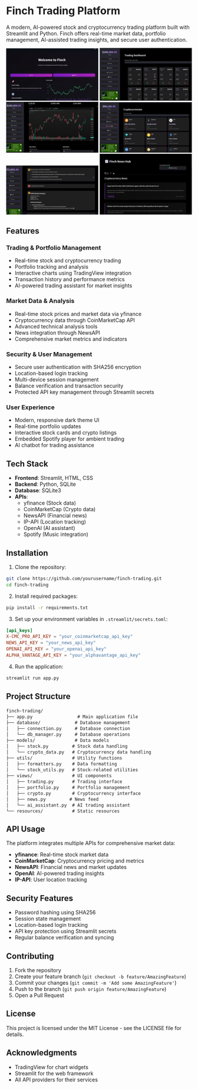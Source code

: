 # Finch Trading Platform

A modern, AI-powered stock and cryptocurrency trading platform built with Streamlit and Python. Finch offers real-time market data, portfolio management, AI-assisted trading insights, and secure user authentication.

<p align="center">
  <img src="https://github.com/VrajPatel105/Finance-App/blob/main/preview_images/Screenshot%202025-03-25%20100234.png" width="250">
  <img src="https://github.com/VrajPatel105/Finance-App/blob/main/preview_images/Screenshot%202025-03-25%20100256.png" width="250">
  <img src="https://github.com/VrajPatel105/Finance-App/blob/main/preview_images/Screenshot%202025-03-25%20100314.png" width="250">
  <img src="https://github.com/VrajPatel105/Finance-App/blob/main/preview_images/Screenshot%202025-03-25%20100326.png" width="250">
  <img src="https://github.com/VrajPatel105/Finance-App/blob/main/preview_images/Screenshot%202025-03-25%20100353.png" width="250">
  <img src="https://github.com/VrajPatel105/Finance-App/blob/main/preview_images/Screenshot%202025-03-25%20100406.png" width="250">
</p>

## Features

### Trading & Portfolio Management
- Real-time stock and cryptocurrency trading
- Portfolio tracking and analysis
- Interactive charts using TradingView integration
- Transaction history and performance metrics 
- AI-powered trading assistant for market insights 

### Market Data & Analysis
- Real-time stock prices and market data via yfinance
- Cryptocurrency data through CoinMarketCap API
- Advanced technical analysis tools
- News integration through NewsAPI
- Comprehensive market metrics and indicators

### Security & User Management
- Secure user authentication with SHA256 encryption
- Location-based login tracking
- Multi-device session management
- Balance verification and transaction security
- Protected API key management through Streamlit secrets

### User Experience
- Modern, responsive dark theme UI
- Real-time portfolio updates
- Interactive stock cards and crypto listings
- Embedded Spotify player for ambient trading
- AI chatbot for trading assistance

## Tech Stack

- **Frontend**: Streamlit, HTML, CSS
- **Backend**: Python, SQLite
- **Database**: SQLite3
- **APIs**:
  - yfinance (Stock data)
  - CoinMarketCap (Crypto data)
  - NewsAPI (Financial news)
  - IP-API (Location tracking)
  - OpenAI (AI assistant)
  - Spotify (Music integration)

## Installation

1. Clone the repository:
```bash
git clone https://github.com/yourusername/finch-trading.git
cd finch-trading
```

2. Install required packages:
```bash
pip install -r requirements.txt
```

3. Set up your environment variables in `.streamlit/secrets.toml`:
```toml
[api_keys]
X-CMC_PRO_API_KEY = "your_coinmarketcap_api_key"
NEWS_API_KEY = "your_news_api_key"
OPENAI_API_KEY = "your_openai_api_key"
ALPHA_VANTAGE_API_KEY = "your_alphavantage_api_key"
```

4. Run the application:
```bash
streamlit run app.py
```

## Project Structure

```
finch-trading/
├── app.py                 # Main application file
├── database/             # Database management
│   ├── connection.py     # Database connection
│   └── db_manager.py     # Database operations
├── models/               # Data models
│   ├── stock.py         # Stock data handling
│   └── crypto_data.py   # Cryptocurrency data handling
├── utils/               # Utility functions
│   ├── formatters.py    # Data formatting
│   └── stock_utils.py   # Stock-related utilities
├── views/               # UI components
│   ├── trading.py       # Trading interface
│   ├── portfolio.py     # Portfolio management
│   ├── crypto.py        # Cryptocurrency interface
│   ├── news.py         # News feed
│   └── ai_assistant.py  # AI trading assistant
└── resources/           # Static resources
```

## API Usage

The platform integrates multiple APIs for comprehensive market data:

- **yfinance**: Real-time stock market data
- **CoinMarketCap**: Cryptocurrency pricing and metrics
- **NewsAPI**: Financial news and market updates
- **OpenAI**: AI-powered trading insights
- **IP-API**: User location tracking

## Security Features

- Password hashing using SHA256
- Session state management
- Location-based login tracking
- API key protection using Streamlit secrets
- Regular balance verification and syncing

## Contributing

1. Fork the repository
2. Create your feature branch (`git checkout -b feature/AmazingFeature`)
3. Commit your changes (`git commit -m 'Add some AmazingFeature'`)
4. Push to the branch (`git push origin feature/AmazingFeature`)
5. Open a Pull Request

## License

This project is licensed under the MIT License - see the LICENSE file for details.

## Acknowledgments

- TradingView for chart widgets
- Streamlit for the web framework
- All API providers for their services
